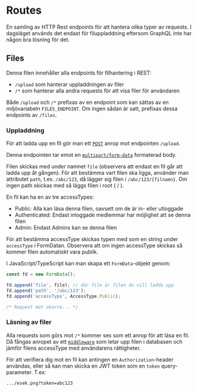 # Routes

En samling av HTTP Rest endpoints för att hantera olika typer av requests.
I dagsläget används det endast för filuppladdning eftersom GraphQL inte har någon bra lösning för det.

## Files
Denna filen innehåller alla endpoints för filhantering i REST:
  - `/upload` som hanterar uppladdningen av filer
  - `/*` som hanterar alla andra requests för att visa filer för användaren

Både `/upload` och `/*` prefixas av en endpoint som kan sättas av en miljövariabeln `FILES_ENDPOINT`. Om ingen sådan är satt, prefixas dessa endpoints av `/files`.

### Uppladdning
För att ladda upp en fil gör man ett [`POST`](https://en.wikipedia.org/wiki/POST_(HTTP)) anrop mot endpointen `/upload`.


Denna endpointen tar emot en [`multipart/form-data`](https://developer.mozilla.org/en-US/docs/Web/API/FormData) formaterad body.

Filen skickas med under namnet `file` (observera att endast en fil går att ladda upp åt gången).
För att bestämma vart filen ska ligga, använder man attributet `path`, t.ex. `/abc/123`, då lägger sig filen i `/abc/123/{filnamn}`. Om ingen path skickas med så läggs filen i root ( / ).

En fil kan ha en av tre accessTypes:
  - Public: Alla kan läsa denna filen, oavsett om de är in- eller utloggade
  - Authenticated: Endast inloggade medlemmar har möjlighet att se denna filen
  - Admin: Endast Admins kan se denna filen

För att bestämma accessType skickas typen med som en string under `accessType` i FormDatan. Observera att om ingen accessType skickas så kommer filen automatiskt vara publik.

I JavaScript/TypeScript kan man skapa ett `FormData`-objekt genom:

```javascript
const fd = new FormData();

fd.append('file', file); // där file är filen du vill ladda upp
fd.append('path', '/abc/123');
fd.append('accessType', AccessType.Public);

/* Request mot ekorre... */
```

### Läsning av filer
Alla requests som görs mot `/*` kommer ses som ett anrop för att läsa en fil.
Då fångas anropet av ett [`middleware`](https://expressjs.com/en/guide/using-middleware.html) som letar upp filen i databasen och jämför filens accessType med användarens rättigheter.

För att verifiera dig mot en fil kan antingen en `Authorization`-header användas, eller så kan man skicka en JWT token som en `token` query-parameter.
T.ex: 

```
.../esek.png?token=abc123
```
